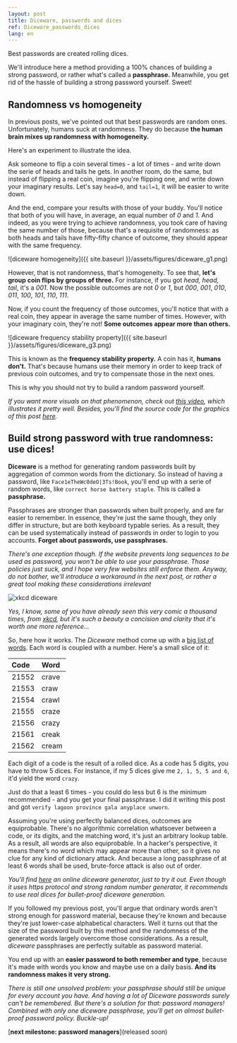 ```yaml
---
layout: post
title: Diceware, passwords and dices
ref: Diceware_passwords_dices
lang: en
---
```


Best passwords are created rolling dices.

We'll introduce here a method providing a 100% chances of building a strong password, or rather what's called a **passphrase.** Meanwhile, you get rid of the hassle of building a strong password yourself. Sweet!

## Randomness vs homogeneity

In previous posts, we've pointed out that best passwords are random ones. Unfortunately, humans suck at randomness. They do because **the human brain mixes up randomness with homogeneity.**

Here's an experiment to illustrate the idea.

Ask someone to flip a coin several times - a lot of times - and write down the serie of heads and tails he gets. In another room, do the same, but instead of flipping a real coin, imagine you're flipping one, and write down your imaginary results. Let's say `head=0`, and `tail=1`, it will be easier to write down.

And the end, compare your results with those of your buddy. You'll notice that both of you will have, in average, an equal number of *0* and *1*. And indeed, as you were trying to achieve randomness, you took care of having the same number of those, because that's a requisite of randomness: as both heads and tails have fifty-fifty chance of outcome, they should appear with the same frequency.

![diceware homogeneity]({{ site.baseurl }}/assets/figures/diceware_g1.png)

However, that is not randomness, that's homogeneity. To see that, **let's group coin flips by groups of three.** For instance, if you got *head, head, tail*, it's a *001*. Now the possible outcomes are not *0* or *1*, but *000*, *001*, *010*, *011*, *100*, *101*, *110*, *111*.

Now, if you count the frequency of those outcomes, you'll notice that with a real coin, they appear in average the same number of times. However, with your imaginary coin, they're not! **Some outcomes appear more than others.**

![diceware frequency stability property]({{ site.baseurl }}/assets/figures/diceware_g3.png)

This is known as the **frequency stability property.** A coin has it, **humans don't.** That's because humans use their memory in order to keep track of previous coin outcomes, and try to compensate those in the next ones.

This is why you should not try to build a random password yourself.

*If you want more visuals on that phenomenon, check out [this video](https://www.youtube.com/watch?v=H2lJLXS3AYM), which illustrates it pretty well. Besides, you'll find the source code for the graphics of this post [here](https://raw.githubusercontent.com/CharlesAracil/charlesaracil.github.io/master/assets/python/diceware.py).*

## Build strong password with true randomness: use dices!

**Diceware** is a method for generating random passwords built by aggregation of common words from the dictionary. So instead of having a password, like `Face1eTheWc0deO|3Ts!Book`, you'll end up with a serie of random words, like `correct horse battery staple`. This is called a **passphrase.**

Passphrases are stronger than passwords when built properly, and are far easier to remember. In essence, they're just the same though, they only differ in structure, but are both keyboard typable series. As a result, they can be used systematically instead of passwords in order to login to you accounts. **Forget about passwords, use passphrases.**

*There's one exception though. If the website prevents long sequences to be used as password, you won't be able to use your passphrase. Those policies just suck, and I hope very few websites still enforce them. Anyway, do not bother, we'll introduce a workaround in the next post, or rather a great tool making these considerations irrelevant*

![xkcd diceware](http://imgs.xkcd.com/comics/password_strength.png)

*Yes, I know, some of you have already seen this very comic a thousand times, from [xkcd](https://xkcd.com/936/), but it's such a beauty a concision and clarity that it's worth one more reference...*

So, here how it works. The *Diceware* method come up with a [big list of words](http://world.std.com/~reinhold/diceware.wordlist.asc). Each word is coupled with a number. Here's a small slice of it:

| Code           | Word          |
| :------------- | :------------- |
| 21552          | crave          |
| 21553          | craw           |
| 21554          | crawl          |
| 21555          | craze          |
| 21556          | crazy          |
| 21561          | creak          |
| 21562          | cream          |

Each digit of a code is the result of a rolled dice. As a code has 5 digits, you have to throw 5 dices. For instance, if my 5 dices give me `2, 1, 5, 5 and 6`, it'd yield the word `crazy`.

Just do that a least 6 times - you could do less but 6 is the minimum recommended - and you get your final passphrase. I did it writing this post and got `verify lagoon province gala anyplace unworn`.

Assuming you're using perfectly balanced dices, outcomes are equiprobable. There's no algorithmic correlation whatsoever between a code, or its digits, and the matching word, it's just an arbitrary lookup table. As a result, all words are also equiprobable. In a hacker's perspective, it means there's no word which may appear more than other, so it gives no clue for any kind of dictionary attack. And because a long passphrase of at least 6 words shall be used, brute-force attack is also out of order.

*You'll find [here](https://www.rempe.us/diceware/#eff) an online diceware generator, just to try it out. Even though it uses https protocol and strong random number generator, it recommends to use real dices for bullet-proof diceware generation.*

If you followed my previous post, you'll argue that ordinary words aren't strong enough for password material, because they're known and because they're just lower-case alphabetical characters. Well it turns out that the size of the password built by this method and the randomness of the generated words largely overcome those considerations. As a result, *diceware* passphrases are perfectly suitable as password material.

You end up with an **easier password to both remember and type**, because it's made with words you know and maybe use on a daily basis. **And its randomness makes it very strong.**

*There is still one unsolved problem: your passphrase should still be unique for every account you have. And having a lot of Diceware passwords surely can't be remembered. But there's a solution for that: password managers! Combined with only one diceware passphrase, you'll get on almost bullet-proof password policy. Buckle-up!*

[**next milestone: password managers**](released soon)
